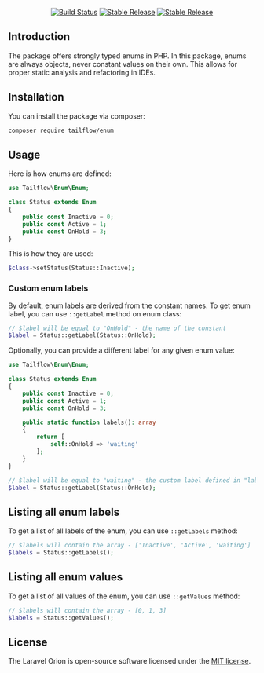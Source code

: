 <p align="center">
<a href="https://travis-ci.org/tailflow/enum"><img src="https://travis-ci.org/tailflow/enum.svg" alt="Build Status"></a>
<a href="https://packagist.org/packages/tailflow/enum"><img src="https://poser.pugx.org/tailflow/enum/version" alt="Stable Release"></a>
<a href="https://packagist.org/packages/tailflow/enum"><img src="https://poser.pugx.org/tailflow/enum/license" alt="Stable Release"></a>
</p>

## Introduction

The package offers strongly typed enums in PHP. In this package, enums are always objects, never constant values on their own. This allows for proper static analysis and refactoring in IDEs.

## Installation

You can install the package via composer:

```bash
composer require tailflow/enum
```

## Usage

Here is how enums are defined:

```php
use Tailflow\Enum\Enum;

class Status extends Enum
{
    public const Inactive = 0;
    public const Active = 1;
    public const OnHold = 3;
}
```

This is how they are used:

```php
$class->setStatus(Status::Inactive);
```

### Custom enum labels

By default, enum labels are derived from the constant names. To get enum label, you can use `::getLabel` method on enum class:

```php
// $label will be equal to "OnHold" - the name of the constant
$label = Status::getLabel(Status::OnHold); 
```

Optionally, you can provide a different label for any given enum value:

```php
use Tailflow\Enum\Enum;

class Status extends Enum
{
    public const Inactive = 0;
    public const Active = 1;
    public const OnHold = 3;

    public static function labels(): array
    {
        return [
            self::OnHold => 'waiting'
        ];
    }
}

// $label will be equal to "waiting" - the custom label defined in "labels" method
$label = Status::getLabel(Status::OnHold); 
```

## Listing all enum labels

To get a list of all labels of the enum, you can use `::getLabels` method:

```php
// $labels will contain the array - ['Inactive', 'Active', 'waiting']
$labels = Status::getLabels(); 
```

## Listing all enum values

To get a list of all values of the enum, you can use `::getValues` method:

```php
// $labels will contain the array - [0, 1, 3]
$labels = Status::getValues(); 
```

## License

The Laravel Orion is open-source software licensed under the [MIT license](https://opensource.org/licenses/MIT).
